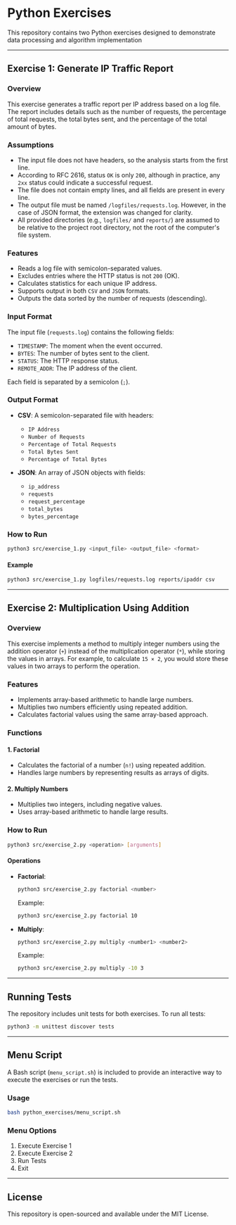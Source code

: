 # Python Exercises

This repository contains two Python exercises designed to demonstrate data processing and algorithm implementation

---

## **Exercise 1: Generate IP Traffic Report**

### **Overview**
This exercise generates a traffic report per IP address based on a log file. The report includes details such as the number of requests, the percentage of total requests, the total bytes sent, and the percentage of the total amount of bytes.

### **Assumptions**
- The input file does not have headers, so the analysis starts from the first line.
- According to RFC 2616, status `OK` is only `200`, although in practice, any `2xx` status could indicate a successful request.
- The file does not contain empty lines, and all fields are present in every line.
- The output file must be named `/logfiles/requests.log`. However, in the case of JSON format, the extension was changed for clarity.
- All provided directories (e.g., `logfiles/` and `reports/`) are assumed to be relative to the project root directory, not the root of the computer's file system.

### **Features**
- Reads a log file with semicolon-separated values.
- Excludes entries where the HTTP status is not `200` (OK).
- Calculates statistics for each unique IP address.
- Supports output in both `CSV` and `JSON` formats.
- Outputs the data sorted by the number of requests (descending).

### **Input Format**
The input file (`requests.log`) contains the following fields:
- `TIMESTAMP`: The moment when the event occurred.
- `BYTES`: The number of bytes sent to the client.
- `STATUS`: The HTTP response status.
- `REMOTE_ADDR`: The IP address of the client.

Each field is separated by a semicolon (`;`).

### **Output Format**
- **CSV**: A semicolon-separated file with headers:
  - `IP Address`
  - `Number of Requests`
  - `Percentage of Total Requests`
  - `Total Bytes Sent`
  - `Percentage of Total Bytes`

- **JSON**: An array of JSON objects with fields:
  - `ip_address`
  - `requests`
  - `request_percentage`
  - `total_bytes`
  - `bytes_percentage`

### **How to Run**
```bash
python3 src/exercise_1.py <input_file> <output_file> <format>
```

#### **Example**
```bash
python3 src/exercise_1.py logfiles/requests.log reports/ipaddr csv
```

---

## **Exercise 2: Multiplication Using Addition**

### **Overview**
This exercise implements a method to multiply integer numbers using the addition operator (`+`) instead of the multiplication operator (`*`), while storing the values in arrays. For example, to calculate `15 × 2`, you would store these values in two arrays to perform the operation.

### **Features**
- Implements array-based arithmetic to handle large numbers.
- Multiplies two numbers efficiently using repeated addition.
- Calculates factorial values using the same array-based approach.

### **Functions**
#### **1. Factorial**
- Calculates the factorial of a number (`n!`) using repeated addition.
- Handles large numbers by representing results as arrays of digits.

#### **2. Multiply Numbers**
- Multiplies two integers, including negative values.
- Uses array-based arithmetic to handle large results.

### **How to Run**
```bash
python3 src/exercise_2.py <operation> [arguments]
```

#### **Operations**
- **Factorial**:
  ```bash
  python3 src/exercise_2.py factorial <number>
  ```
  Example:
  ```bash
  python3 src/exercise_2.py factorial 10
  ```

- **Multiply**:
  ```bash
  python3 src/exercise_2.py multiply <number1> <number2>
  ```
  Example:
  ```bash
  python3 src/exercise_2.py multiply -10 3
  ```

---

## **Running Tests**
The repository includes unit tests for both exercises. To run all tests:
```bash
python3 -m unittest discover tests
```

---

## **Menu Script**
A Bash script (`menu_script.sh`) is included to provide an interactive way to execute the exercises or run the tests.

### **Usage**
```bash
bash python_exercises/menu_script.sh
```

### **Menu Options**
1. Execute Exercise 1
2. Execute Exercise 2
3. Run Tests
4. Exit

---

## **License**
This repository is open-sourced and available under the MIT License.


